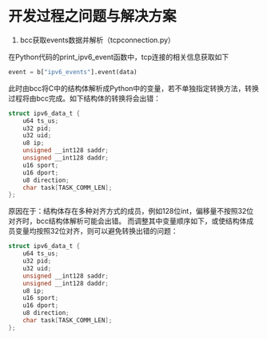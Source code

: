 # 开发过程之问题与解决方案

1. bcc获取events数据并解析（tcpconnection.py）

在Python代码的print_ipv6_event函数中，tcp连接的相关信息获取如下
``` Python
event = b["ipv6_events"].event(data)
```
此时由bcc将C中的结构体解析成Python中的变量，若不单独指定转换方法，转换过程将由bcc完成。如下结构体的转换将会出错：

``` C
struct ipv6_data_t {
    u64 ts_us;
    u32 pid;
    u32 uid;
    u8 ip;
    unsigned __int128 saddr;
    unsigned __int128 daddr;
    u16 sport;
    u16 dport;
    u8 direction;
    char task[TASK_COMM_LEN];
};
```
原因在于：结构体存在多种对齐方式的成员，例如128位int，偏移量不按照32位对齐时，bcc结构体解析可能会出错。
而调整其中变量顺序如下，或使结构体成员变量均按照32位对齐，则可以避免转换出错的问题：
``` C
struct ipv6_data_t {
    u64 ts_us;
    u32 pid;
    u32 uid;
    unsigned __int128 saddr;
    unsigned __int128 daddr;
    u8 ip;
    u16 sport;
    u16 dport;
    u8 direction;
    char task[TASK_COMM_LEN];
};
```